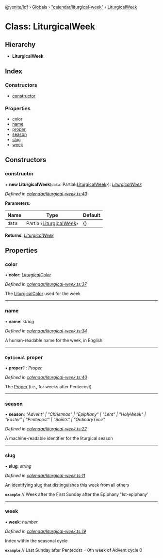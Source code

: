 [@venite/ldf](../README.md) › [Globals](../globals.md) › ["calendar/liturgical-week"](../modules/_calendar_liturgical_week_.md) › [LiturgicalWeek](_calendar_liturgical_week_.liturgicalweek.md)

# Class: LiturgicalWeek

## Hierarchy

* **LiturgicalWeek**

## Index

### Constructors

* [constructor](_calendar_liturgical_week_.liturgicalweek.md#constructor)

### Properties

* [color](_calendar_liturgical_week_.liturgicalweek.md#color)
* [name](_calendar_liturgical_week_.liturgicalweek.md#name)
* [proper](_calendar_liturgical_week_.liturgicalweek.md#optional-proper)
* [season](_calendar_liturgical_week_.liturgicalweek.md#season)
* [slug](_calendar_liturgical_week_.liturgicalweek.md#slug)
* [week](_calendar_liturgical_week_.liturgicalweek.md#week)

## Constructors

###  constructor

\+ **new LiturgicalWeek**(`data`: Partial‹[LiturgicalWeek](_calendar_liturgical_week_.liturgicalweek.md)›): *[LiturgicalWeek](_calendar_liturgical_week_.liturgicalweek.md)*

*Defined in [calendar/liturgical-week.ts:40](https://github.com/gbj/venite/blob/3d88b83/ldf/src/calendar/liturgical-week.ts#L40)*

**Parameters:**

Name | Type | Default |
------ | ------ | ------ |
`data` | Partial‹[LiturgicalWeek](_calendar_liturgical_week_.liturgicalweek.md)› | {} |

**Returns:** *[LiturgicalWeek](_calendar_liturgical_week_.liturgicalweek.md)*

## Properties

###  color

• **color**: *[LiturgicalColor](_calendar_liturgical_color_.liturgicalcolor.md)*

*Defined in [calendar/liturgical-week.ts:37](https://github.com/gbj/venite/blob/3d88b83/ldf/src/calendar/liturgical-week.ts#L37)*

The [LiturgicalColor](_calendar_liturgical_color_.liturgicalcolor.md) used for the week

___

###  name

• **name**: *string*

*Defined in [calendar/liturgical-week.ts:34](https://github.com/gbj/venite/blob/3d88b83/ldf/src/calendar/liturgical-week.ts#L34)*

A human-readable name for the week, in English

___

### `Optional` proper

• **proper**? : *[Proper](_calendar_proper_.proper.md)*

*Defined in [calendar/liturgical-week.ts:40](https://github.com/gbj/venite/blob/3d88b83/ldf/src/calendar/liturgical-week.ts#L40)*

The [Proper](_calendar_proper_.proper.md) (i.e., for weeks after Pentecost)

___

###  season

• **season**: *"Advent" | "Christmas" | "Epiphany" | "Lent" | "HolyWeek" | "Easter" | "Pentecost" | "Saints" | "OrdinaryTime"*

*Defined in [calendar/liturgical-week.ts:22](https://github.com/gbj/venite/blob/3d88b83/ldf/src/calendar/liturgical-week.ts#L22)*

A machine-readable identifier for the liturgical season

___

###  slug

• **slug**: *string*

*Defined in [calendar/liturgical-week.ts:11](https://github.com/gbj/venite/blob/3d88b83/ldf/src/calendar/liturgical-week.ts#L11)*

An identifying slug that distinguishes this week from all others

**`example`** 
// Week after the First Sunday after the Epiphany
'1st-epiphany'

___

###  week

• **week**: *number*

*Defined in [calendar/liturgical-week.ts:19](https://github.com/gbj/venite/blob/3d88b83/ldf/src/calendar/liturgical-week.ts#L19)*

Index within the seasonal cycle

**`example`** 
// Last Sunday after Pentecost = 0th week of Advent cycle
0
